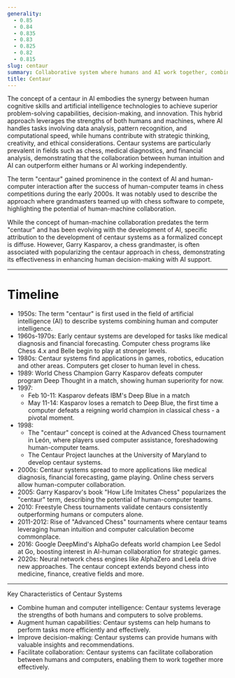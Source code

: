 ```yaml
---
generality:
  - 0.85
  - 0.84
  - 0.835
  - 0.83
  - 0.825
  - 0.82
  - 0.815
slug: centaur
summary: Collaborative system where humans and AI work together, combining human intuition and expertise with AI's computational power and data processing capabilities.
title: Centaur
---
```


The concept of a centaur in AI embodies the synergy between human cognitive skills and artificial intelligence technologies to achieve superior problem-solving capabilities, decision-making, and innovation. This hybrid approach leverages the strengths of both humans and machines, where AI handles tasks involving data analysis, pattern recognition, and computational speed, while humans contribute with strategic thinking, creativity, and ethical considerations. Centaur systems are particularly prevalent in fields such as chess, medical diagnostics, and financial analysis, demonstrating that the collaboration between human intuition and AI can outperform either humans or AI working independently.

The term "centaur" gained prominence in the context of AI and human-computer interaction after the success of human-computer teams in chess competitions during the early 2000s. It was notably used to describe the approach where grandmasters teamed up with chess software to compete, highlighting the potential of human-machine collaboration.

While the concept of human-machine collaboration predates the term "centaur" and has been evolving with the development of AI, specific attribution to the development of centaur systems as a formalized concept is diffuse. However, Garry Kasparov, a chess grandmaster, is often associated with popularizing the centaur approach in chess, demonstrating its effectiveness in enhancing human decision-making with AI support.

---

# Timeline

- 1950s: The term "centaur" is first used in the field of artificial intelligence (AI) to describe systems combining human and computer intelligence.
- 1960s-1970s: Early centaur systems are developed for tasks like medical diagnosis and financial forecasting. Computer chess programs like Chess 4.x and Belle begin to play at stronger levels.
- 1980s: Centaur systems find applications in games, robotics, education and other areas. Computers get closer to human level in chess.
- 1989: World Chess Champion Garry Kasparov defeats computer program Deep Thought in a match, showing human superiority for now.
- 1997:
  - Feb 10-11: Kasparov defeats IBM's Deep Blue in a match
  - May 11-14: Kasparov loses a rematch to Deep Blue, the first time a computer defeats a reigning world champion in classical chess - a pivotal moment.
- 1998:
  - The "centaur" concept is coined at the Advanced Chess tournament in León, where players used computer assistance, foreshadowing human-computer teams.
  - The Centaur Project launches at the University of Maryland to develop centaur systems.
- 2000s: Centaur systems spread to more applications like medical diagnosis, financial forecasting, game playing. Online chess servers allow human-computer collaboration.
- 2005: Garry Kasparov's book "How Life Imitates Chess" popularizes the "centaur" term, describing the potential of human-computer teams.
- 2010: Freestyle Chess tournaments validate centaurs consistently outperforming humans or computers alone.
- 2011-2012: Rise of "Advanced Chess" tournaments where centaur teams leveraging human intuition and computer calculation become commonplace.
- 2016: Google DeepMind's AlphaGo defeats world champion Lee Sedol at Go, boosting interest in AI-human collaboration for strategic games.
- 2020s: Neural network chess engines like AlphaZero and Leela drive new approaches. The centaur concept extends beyond chess into medicine, finance, creative fields and more.

---

Key Characteristics of Centaur Systems

- Combine human and computer intelligence: Centaur systems leverage the strengths of both humans and computers to solve problems.
- Augment human capabilities: Centaur systems can help humans to perform tasks more efficiently and effectively.
- Improve decision-making: Centaur systems can provide humans with valuable insights and recommendations.
- Facilitate collaboration: Centaur systems can facilitate collaboration between humans and computers, enabling them to work together more effectively.
